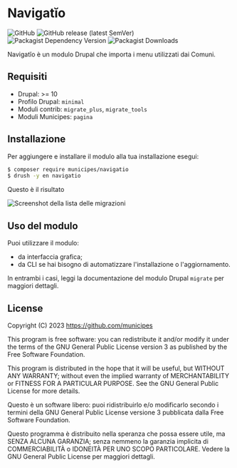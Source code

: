 # Navigatĭo

![GitHub](https://img.shields.io/github/license/municipes/navigatio?style=for-the-badge)
![GitHub release (latest SemVer)](https://img.shields.io/github/v/release/municipes/navigatio?sort=semver&style=for-the-badge)
![Packagist Dependency Version](https://img.shields.io/packagist/dependency-v/municipes/navigatio/drupal/core-recommended?style=for-the-badge)
![Packagist Downloads](https://img.shields.io/packagist/dt/municipes/navigatio?style=for-the-badge)

Navigatĭo è un modulo Drupal che importa i menu utilizzati dai Comuni.

## Requisiti
- Drupal: >= 10
- Profilo Drupal: `minimal`
- Moduli contrib: `migrate_plus`, `migrate_tools`
- Moduli Municipes: `pagina`

## Installazione
Per aggiungere e installare il modulo alla tua installazione esegui:
```bash
$ composer require municipes/navigatio
$ drush -y en navigatio
```
Questo è il risultato

![Screenshot della lista delle migrazioni](docs/migrations.png "Screenshot della lista delle migrazioni")

## Uso del modulo
Puoi utilizzare il modulo:
- da interfaccia grafica;
- da CLI se hai bisogno di automatizzare l'installazione o l'aggiornamento.

In entrambi i casi, leggi la documentazione del modulo
Drupal `migrate` per maggiori dettagli.


## License

Copyright (C) 2023 https://github.com/municipes

This program is free software: you can redistribute it and/or modify it under the terms of the GNU General Public License version 3 as published by the Free Software Foundation.

This program is distributed in the hope that it will be useful, but WITHOUT ANY WARRANTY; without even the implied warranty of MERCHANTABILITY or FITNESS FOR A PARTICULAR PURPOSE. See the GNU General Public License for more details.

Questo è un software libero: puoi ridistribuirlo e/o modificarlo secondo i termini della GNU General Public License versione 3 pubblicata dalla Free Software Foundation.

Questo programma è distribuito nella speranza che possa essere utile, ma SENZA ALCUNA GARANZIA; senza nemmeno la garanzia implicita di COMMERCIABILITÀ o IDONEITÀ PER UNO SCOPO PARTICOLARE. Vedere la GNU General Public License per maggiori dettagli.
